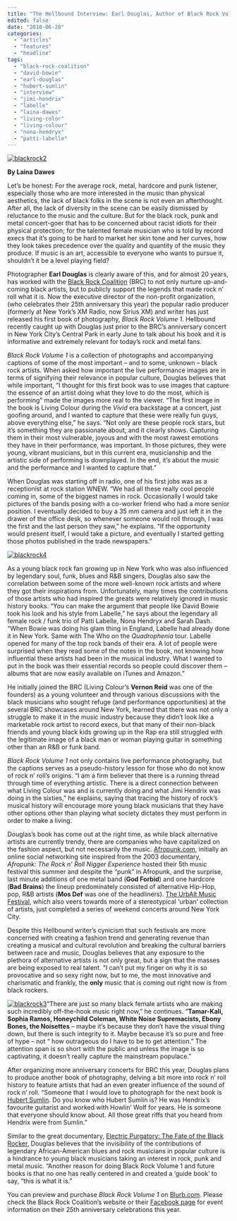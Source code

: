 ```yaml
---
title: "The Hellbound Interview: Earl Douglas, Author of Black Rock Volume 1"
edited: false
date: "2010-06-28"
categories:
  - "articles"
  - "features"
  - "headline"
tags:
  - "black-rock-coalition"
  - "david-bowie"
  - "earl-douglas"
  - "hubert-sumlin"
  - "interview"
  - "jimi-hendrix"
  - "labelle"
  - "laina-dawes"
  - "living-color"
  - "living-colour"
  - "nona-hendryx"
  - "patti-labelle"
---
```


[![blackrock2](http://www.hellbound.ca/wp-content/uploads/2010/06/blackrock2.jpg)](http://www.hellbound.ca/wp-content/uploads/2010/06/blackrock2.jpg)

**By Laina Dawes**

Let’s be honest: For the average rock, metal, hardcore and punk listener, especially those who are more interested in the music than physical aesthetics, the lack of black folks in the scene is not even an afterthought. After all, the lack of diversity in the scene can be easily dismissed by reluctance to the music and the culture. But for the black rock, punk and metal concert-goer that has to be concerned about racist idiots for their physical protection; for the talented female musician who is told by record execs that it’s going to be hard to market her skin tone and her curves, how they look takes precedence over the quality and quantity of the music they produce. If music is an art, accessible to everyone who wants to pursue it, shouldn’t it be a level playing field?

Photographer **Earl Douglas** is clearly aware of this, and for almost 20 years, has worked with the [Black Rock Coalition](http://www.blackrockcoalition.org) (BRC) to not only nurture up-and-coming black artists, but to publicly support the legends that made rock n’ roll what it is. Now the executive director of the non-profit organization, (who celebrates their 25th anniversary this year) the popular radio producer (formerly at New York’s XM Radio, now Sirius XM) and writer has just released his first book of photography, _Black Rock Volume 1_. Hellbound recently caught up with Douglas just prior to the BRC’s anniversary concert in New York City’s Central Park in early June to talk about his book and it is informative and extremely relevant for today’s rock and metal fans.

_Black Rock Volume 1_ is a collection of photographs and accompanying captions of some of the most important – and to some, unknown – black rock artists. When asked how important the live performance images are in terms of signifying their relevance in popular culture, Douglas believes that while important, “I thought for this first book was to use images that capture the essence of an artist doing what they love to do the most, which is performing” made the images more real to the viewer. “The first image in the book is Living Colour during the _Vivid_ era backstage at a concert, just goofing around, and I wanted to capture that these were really fun guys, above everything else,” he says. “Not only are these people rock stars, but it’s something they are passionate about, and it clearly shows. Capturing them in their most vulnerable, joyous and with the most rawest emotions they have in their performance, was important. In those pictures, they were young, vibrant musicians, but in this current era, musicianship and the artistic side of performing is downplayed. In the end, it’s about the music and the performance and I wanted to capture that.”

When Douglas was starting off in radio, one of his first jobs was as a receptionist at rock station WNEW. “We had all these really cool people coming in, some of the biggest names in rock. Occasionally I would take pictures of the bands posing with a co-worker friend who had a more senior position. I eventually decided to buy a 35 mm camera and just left it in the drawer of the office desk, so whenever someone would roll through, I was the first and the last person they saw,” he explains. “If the opportunity would present itself, I would take a picture, and eventually I started getting those photos published in the trade newspapers.”

[![blackrock4](http://www.hellbound.ca/wp-content/uploads/2010/06/blackrock4.jpg)](http://www.hellbound.ca/wp-content/uploads/2010/06/blackrock4.jpg)

As a young black rock fan growing up in New York who was also influenced by legendary soul, funk, blues and R&B singers, Douglas also saw the correlation between some of the more well-known rock artists and where they got their inspirations from. Unfortunately, many times the contributions of those artists who had inspired the greats were relatively ignored in music history books. “You can make the argument that people like David Bowie took his look and his style from Labelle,” he says about the legendary all female rock / funk trio of Patti Labelle, Nona Hendryx and Sarah Dash. “When Bowie was doing his glam thing in England, Labelle had already done it in New York. Same with The Who on the _Quadrophenia_ tour. Labelle opened for many of the top rock bands of their era. A lot of people were surprised when they read some of the notes in the book, not knowing how influential these artists had been in the musical industry. What I wanted to put in the book was their essential records so people could discover them – albums that are now easily available on iTunes and Amazon.”

He initially joined the BRC (Living Colour’s **Vernon Reid** was one of the founders) as a young volunteer and through various discussions with the black musicians who sought refuge (and performance opportunities) at the several BRC showcases around New York, learned that there was not only a struggle to make it in the music industry because they didn’t look like a marketable rock artist to record execs, but that many of their non-black friends and young black kids growing up in the Rap era still struggled with the legitimate image of a black man or woman playing guitar in something other than an R&B or funk band.

_Black Rock Volume 1_ not only contains live performance photography, but the captions serves as a pseudo-history lesson for those who do not know of rock n’ roll’s origins. “I am a firm believer that there is a running thread through time of everything artistic. There is a direct connection between what Living Colour was and is currently doing and what Jimi Hendrix was doing in the sixties,” he explains, saying that tracing the history of rock’s musical history will encourage more young black musicians that they have other options other than playing what society dictates they must perform in order to make a living.

Douglas’s book has come out at the right time, as while black alternative artists are currently trendy, there are companies who have capitalized on the fashion aspect, but not necessarily the music. [Afropunk.com](http://www.afropunk.com), initially an online social networking site inspired from the 2003 documentary, _Afropunk: The Rock n’ Roll Nigger Experience_ hosted their 5th music festival this summer and despite the “punk” in Afropunk, and the surprise, last minute additions of one metal band (**God Forbid**) and one hardcore (**Bad Brains**) the lineup predominately consisted of alternative Hip-Hop, pop, R&B artists (**Mos Def** was one of the headliners). [The UrbAlt Music Festival](http://www.urbalt.ning.com), which also veers towards more of a stereotypical ‘urban’ collection of artists, just completed a series of weekend concerts around New York City.

Despite this Hellbound writer’s cynicism that such festivals are more concerned with creating a fashion trend and generating revenue than creating a musical and cultural revolution and breaking the cultural barriers between race and music, Douglas believes that any exposure to the plethora of alternative artists is not only great, but a sign that the masses are being exposed to real talent. “I can’t put my finger on why it is so provocative and so sexy right now, but to me, the most innovative and charismatic and frankly, the **only** music that is coming out right now is from black rockers.

[![blackrock3](http://www.hellbound.ca/wp-content/uploads/2010/06/blackrock3.jpg)](http://www.hellbound.ca/wp-content/uploads/2010/06/blackrock3.jpg)“There are just so many black female artists who are making such incredibly off-the-hook music right now,” he continues. “**Tamar-Kali, Sophia Ramos, Honeychild Coleman, White Noise Supremacists, Ebony Bones, the Noisettes** – maybe it’s because they don’t have the visual thing down, but there is such integrity to it. Maybe because it’s so pure and free of hype – not “ how outrageous do I have to be to get attention.” The attention span is so short with the public and unless the image is so captivating, it doesn’t really capture the mainstream populace.”

After organizing more anniversary concerts for BRC this year, Douglas plans to produce another book of photography, delving a bit more into rock n’ roll history to feature artists that had an even greater influence of the sound of rock n’ roll. “Someone that I would love to photograph for the next book is [Hubert Sumlin](http://www.hubertsumlinblues.com). Do you know who Hubert Sumlin is? He was Hendrix’s favourite guitarist and worked with Howlin’ Wolf for years. He is someone that everyone should know about. All those great riffs that you heard from Hendrix were from Sumlin.”

Similar to the great documentary, [Electric Purgatory: The Fate of the Black Rocker](http://www.electricpurgatory.com), Douglas believes that the invisibility of the contributions of legendary African-American blues and rock musicians in popular culture is a hindrance to young black musicians taking an interest in rock, punk and metal music. “Another reason for doing Black Rock Volume 1 and future books is that no one has really centered in and created a ‘guide book’ to say, “this is what it is.”

You can preview and purchase _Black Rock Volume 1_ on [Blurb.com](http://www.blurb.com/bookstore/detail/1138998). Please check the Black Rock Coalition’s website or their [Facebook page](http://www.facebook.com/pages/Black-Rock-Coalition/83748180988) for event information on their 25th anniversary celebrations this year.
